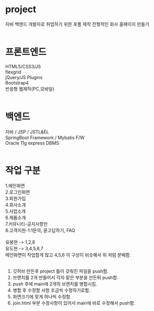 # project
자바 백엔드 개발자로 취업하기 위한 포폴 제작 전형적인 회사 홈페이지 만들기 <br><br>
# 프론트엔드 <br>
HTML5/CSS3/JS <br>
flexgrid <br>
jQuery/JS Plugins <br>
Bootstrap4 <br>
반응형 웹제작(PC,모바일) <br><br>
# 백엔드 <br>
자바 / JSP / JSTL&EL <br>
SpringBoot Framework / Mybatis F/W <br>
Oracle 11g express DBMS <br><br>
# 작업 구분<br>
1.메인화면<br>
2.로그인화면<br>
3.회원가입<br>
4.회사소개<br>
5.사업소개<br>
6.제품소개<br>
7.커뮤니티-공지사항만<br>
8.고객지원-1:1문의, 묻고답하기, FAQ <br><br>
유봉현 -> 1,2,8 <br>
유도현 -> 3,4,5,6,7 <br>
메인화면이 작업할게 많고 4,5,6 이 구성이 비슷해서 위 처럼 분배함. <br><br>
1. 깃허브 만든후 project 틀이 갖춰진 파일을 push함. <br>
2. 브랜치를 2개 만들어서 각자 맡은 부분을 만든뒤 push함. <br>
3. push 후에 main에 2개의 브랜치를 병합시킴. <br>
4. 병합 후 수정할 사항 조금씩 수정하기로함. <br>
5. 화면크기에 맞게 하나씩 수정함. <br>
6. join.html 부분 수정사항이 있어서 main에 바로 수정해서 push함. <br>
